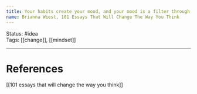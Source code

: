 ```yaml
---
title: Your habits create your mood, and your mood is a filter through which you experience your life.
name: Brianna Wiest, 101 Essays That Will Change The Way You Think
---
```


Status: #idea  
Tags:  [[change]], [[mindset]]

---
# References
[[101 essays that will change the way you think]]